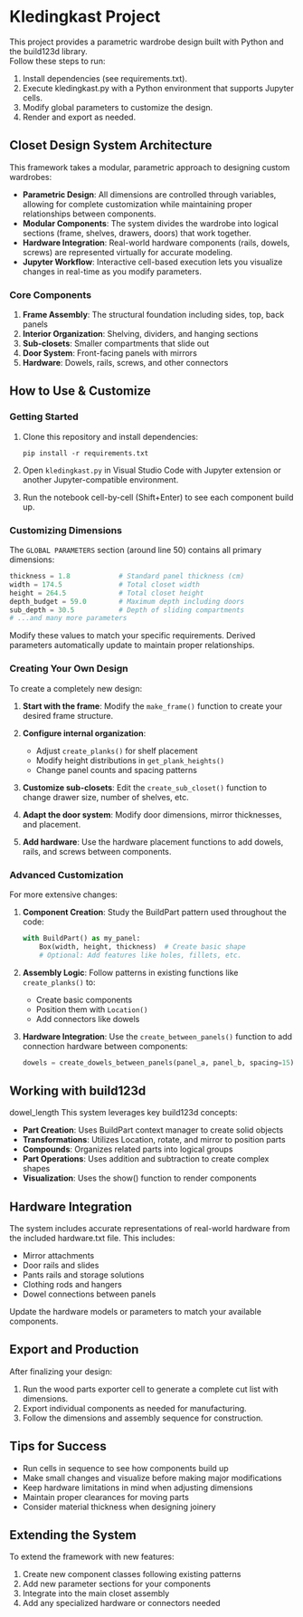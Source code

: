 # Kledingkast Project

This project provides a parametric wardrobe design built with Python and the build123d library.  
Follow these steps to run:

1. Install dependencies (see requirements.txt).  
2. Execute kledingkast.py with a Python environment that supports Jupyter cells.  
3. Modify global parameters to customize the design.  
4. Render and export as needed.

## Closet Design System Architecture

This framework takes a modular, parametric approach to designing custom wardrobes:

- **Parametric Design**: All dimensions are controlled through variables, allowing for complete customization while maintaining proper relationships between components.
- **Modular Components**: The system divides the wardrobe into logical sections (frame, shelves, drawers, doors) that work together.
- **Hardware Integration**: Real-world hardware components (rails, dowels, screws) are represented virtually for accurate modeling.
- **Jupyter Workflow**: Interactive cell-based execution lets you visualize changes in real-time as you modify parameters.

### Core Components

1. **Frame Assembly**: The structural foundation including sides, top, back panels
2. **Interior Organization**: Shelving, dividers, and hanging sections
3. **Sub-closets**: Smaller compartments that slide out
4. **Door System**: Front-facing panels with mirrors
5. **Hardware**: Dowels, rails, screws, and other connectors

## How to Use & Customize

### Getting Started

1. Clone this repository and install dependencies:
   ```
   pip install -r requirements.txt
   ```

2. Open `kledingkast.py` in Visual Studio Code with Jupyter extension or another Jupyter-compatible environment.

3. Run the notebook cell-by-cell (Shift+Enter) to see each component build up.

### Customizing Dimensions

The `GLOBAL PARAMETERS` section (around line 50) contains all primary dimensions:

```python
thickness = 1.8            # Standard panel thickness (cm)
width = 174.5              # Total closet width
height = 264.5             # Total closet height
depth_budget = 59.0        # Maximum depth including doors
sub_depth = 30.5           # Depth of sliding compartments
# ...and many more parameters
```

Modify these values to match your specific requirements. Derived parameters automatically update to maintain proper relationships.

### Creating Your Own Design

To create a completely new design:

1. **Start with the frame**: Modify the `make_frame()` function to create your desired frame structure.

2. **Configure internal organization**: 
   - Adjust `create_planks()` for shelf placement
   - Modify height distributions in `get_plank_heights()`
   - Change panel counts and spacing patterns

3. **Customize sub-closets**: Edit the `create_sub_closet()` function to change drawer size, number of shelves, etc.

4. **Adapt the door system**: Modify door dimensions, mirror thicknesses, and placement.

5. **Add hardware**: Use the hardware placement functions to add dowels, rails, and screws between components.

### Advanced Customization

For more extensive changes:

1. **Component Creation**: Study the BuildPart pattern used throughout the code:
   ```python
   with BuildPart() as my_panel:
       Box(width, height, thickness)  # Create basic shape
       # Optional: Add features like holes, fillets, etc.
   ```

2. **Assembly Logic**: Follow patterns in existing functions like `create_planks()` to:
   - Create basic components
   - Position them with `Location()` 
   - Add connectors like dowels

3. **Hardware Integration**: Use the `create_between_panels()` function to add connection hardware between components:
   ```python
   dowels = create_dowels_between_panels(panel_a, panel_b, spacing=15)
   ```

## Working with build123d
dowel_length
This system leverages key build123d concepts:

- **Part Creation**: Uses BuildPart context manager to create solid objects
- **Transformations**: Utilizes Location, rotate, and mirror to position parts
- **Compounds**: Organizes related parts into logical groups
- **Part Operations**: Uses addition and subtraction to create complex shapes
- **Visualization**: Uses the show() function to render components

## Hardware Integration

The system includes accurate representations of real-world hardware from the included hardware.txt file. This includes:

- Mirror attachments
- Door rails and slides
- Pants rails and storage solutions
- Clothing rods and hangers
- Dowel connections between panels

Update the hardware models or parameters to match your available components.

## Export and Production

After finalizing your design:

1. Run the wood parts exporter cell to generate a complete cut list with dimensions.
2. Export individual components as needed for manufacturing.
3. Follow the dimensions and assembly sequence for construction.

## Tips for Success

- Run cells in sequence to see how components build up
- Make small changes and visualize before making major modifications
- Keep hardware limitations in mind when adjusting dimensions
- Maintain proper clearances for moving parts
- Consider material thickness when designing joinery

## Extending the System

To extend the framework with new features:

1. Create new component classes following existing patterns
2. Add new parameter sections for your components
3. Integrate into the main closet assembly
4. Add any specialized hardware or connectors needed
